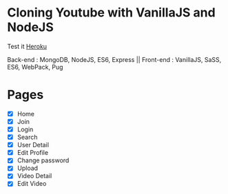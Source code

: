# Cloning Youtube with VanillaJS and NodeJS

Test it [Heroku](https://larry-tube.herokuapp.com/)

Back-end : MongoDB, NodeJS, ES6, Express ||
Front-end : VanillaJS, SaSS, ES6, WebPack, Pug

# Pages

- [x] Home
- [x] Join
- [x] Login
- [x] Search
- [x] User Detail
- [x] Edit Profile
- [x] Change password
- [x] Upload
- [x] Video Detail
- [x] Edit Video
